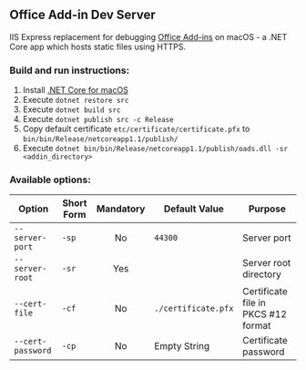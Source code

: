 ## Office Add-in Dev Server

IIS Express replacement for debugging [Office Add-ins](https://dev.office.com/docs/add-ins/overview/office-add-ins) on macOS - a .NET Core app which hosts static files using HTTPS.

### Build and run instructions:

1. Install [.NET Core for macOS](https://www.microsoft.com/net/core#macos)
2. Execute `dotnet restore src`
3. Execute `dotnet build src`
4. Execute `dotnet publish src -c Release`
5. Copy default certificate `etc/certificate/certificate.pfx` to `bin/bin/Release/netcoreapp1.1/publish/`
6. Execute `dotnet bin/bin/Release/netcoreapp1.1/publish/oads.dll -sr <addin_directory>`

### Available options:

Option | Short Form | Mandatory | Default Value | Purpose
--- | --- | :---: | --- | ---
`--server-port` | `-sp` | No | `44300` | Server port
`--server-root` | `-sr` | Yes | | Server root directory
`--cert-file` | `-cf` | No | `./certificate.pfx` | Certificate file in PKCS #12 format
`--cert-password` | `-cp` | No | Empty String | Certificate password